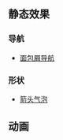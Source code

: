 ## 静态效果
### 导航
* [面包屑导航](https://github.com/ucooling/practical-css/nav/crumbs)

### 形状
* [箭头气泡](https://github.com/ucooling/practical-css/shape/arrow-bubble)

## 动画